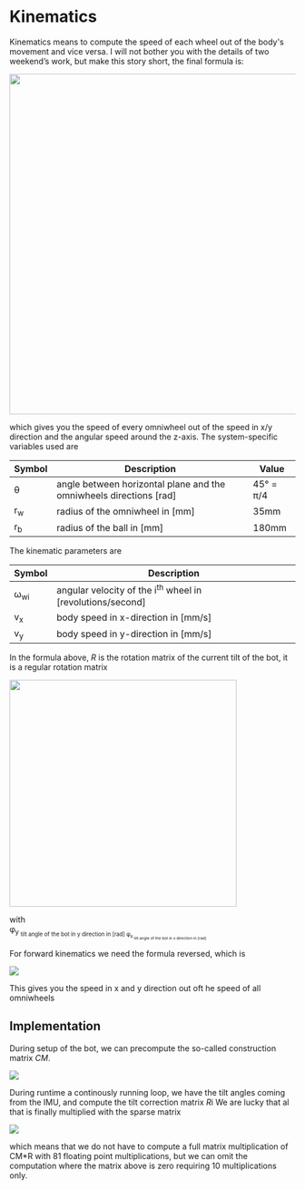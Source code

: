# Kinematics

Kinematics means to compute the speed of each wheel out of the body's movement and vice versa.
I will not bother you with the details of two weekend’s work, but make this story short, the final formula is:

<img width="600" src="../images/kinematics/image001.png" >


which gives you the speed of every omniwheel out of the speed in x/y direction and the angular speed around the z-axis.
The system-specific variables used are

| Symbol   | Description                                                                   |       Value |
|--------- |-------------------------------------------------------------------------------|------------ |
| θ        | angle between horizontal plane and the omniwheels directions [rad]            | 45° = π/4   |
| r<sub>w</sub> | radius of the omniwheel in [mm]                                          | 35mm        |
| r<sub>b</sub> | radius of the ball in [mm]                                               | 180mm        |

The kinematic parameters are 

| Symbol   | Description                                                                   |       
|--------- |-------------------------------------------------------------------------------|
| ω<sub>wi</sub>| angular velocity of the i<sup>th</sup> wheel in [revolutions/second]              |
| v<sub>x</sub> | body speed in x-direction in [mm/s]							           |
| v<sub>y</sub> | body speed in y-direction in [mm/s]							           |

In the formula above, <i>R</i> is the rotation matrix of the current tilt of the bot, it is a regular rotation matrix 

<img width="400" src="../images/kinematics/image021.png" >

with <br>
φ<sub>y<sub/> tilt angle of the bot in y direction in [rad]
φ<sub>x<sub/> tilt angle of the bot in x direction in [rad]

For forward kinematics we need the formula reversed, which is

<img  src="../images/kinematics/image027.png" >

This gives you the speed in x and y direction out oft he speed of all omniwheels

## Implementation

During setup of the bot, we can precompute the so-called construction matrix <i>CM</i>.

<img  src="../images/kinematics/image031.png" >

During runtime a continously running loop, we have the tilt angles coming from the IMU, and compute the tilt correction matrix <i>R</i>i We are lucky that al that is finally multiplied with the sparse matrix 

<img  src="../images/kinematics/image033.png" >

which means that we do not have to compute a full matrix multiplication of CM*R with 81 floating point multiplications, but we can omit the computation where the matrix above is zero requiring 10 multiplications only.
